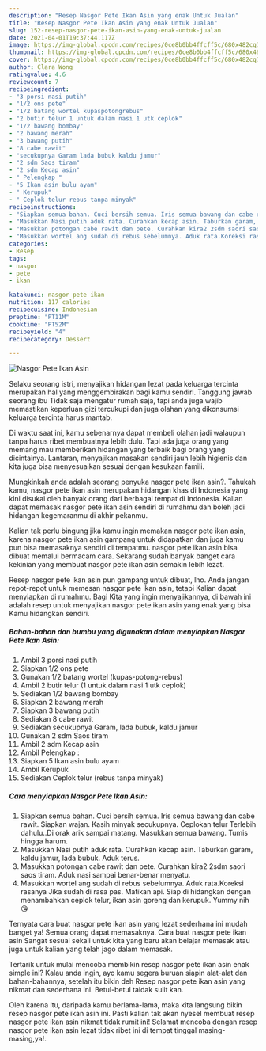 ```yaml
---
description: "Resep Nasgor Pete Ikan Asin yang enak Untuk Jualan"
title: "Resep Nasgor Pete Ikan Asin yang enak Untuk Jualan"
slug: 152-resep-nasgor-pete-ikan-asin-yang-enak-untuk-jualan
date: 2021-04-01T19:37:44.117Z
image: https://img-global.cpcdn.com/recipes/0ce8b0bb4ffcff5c/680x482cq70/nasgor-pete-ikan-asin-foto-resep-utama.jpg
thumbnail: https://img-global.cpcdn.com/recipes/0ce8b0bb4ffcff5c/680x482cq70/nasgor-pete-ikan-asin-foto-resep-utama.jpg
cover: https://img-global.cpcdn.com/recipes/0ce8b0bb4ffcff5c/680x482cq70/nasgor-pete-ikan-asin-foto-resep-utama.jpg
author: Clara Wong
ratingvalue: 4.6
reviewcount: 7
recipeingredient:
- "3 porsi nasi putih"
- "1/2 ons pete"
- "1/2 batang wortel kupaspotongrebus"
- "2 butir telur 1 untuk dalam nasi 1 utk ceplok"
- "1/2 bawang bombay"
- "2 bawang merah"
- "3 bawang putih"
- "8 cabe rawit"
- "secukupnya Garam lada bubuk kaldu jamur"
- "2 sdm Saos tiram"
- "2 sdm Kecap asin"
- " Pelengkap "
- "5 Ikan asin bulu ayam"
- " Kerupuk"
- " Ceplok telur rebus tanpa minyak"
recipeinstructions:
- "Siapkan semua bahan. Cuci bersih semua. Iris semua bawang dan cabe rawit. Siapkan wajan. Kasih minyak secukupnya. Ceplokan telur Terlebih dahulu..Di orak arik sampai matang. Masukkan semua bawang. Tumis hingga harum."
- "Masukkan Nasi putih aduk rata. Curahkan kecap asin. Taburkan garam, kaldu jamur, lada bubuk. Aduk terus."
- "Masukkan potongan cabe rawit dan pete. Curahkan kira2 2sdm saori saos tiram. Aduk nasi sampai benar-benar menyatu."
- "Masukkan wortel ang sudah di rebus sebelumnya. Aduk rata.Koreksi rasanya Jika sudah di rasa pas. Matikan api. Siap di hidangkan dengan menambahkan ceplok telur, ikan asin goreng dan kerupuk. Yummy nih 😘"
categories:
- Resep
tags:
- nasgor
- pete
- ikan

katakunci: nasgor pete ikan 
nutrition: 117 calories
recipecuisine: Indonesian
preptime: "PT11M"
cooktime: "PT52M"
recipeyield: "4"
recipecategory: Dessert

---
```



![Nasgor Pete Ikan Asin](https://img-global.cpcdn.com/recipes/0ce8b0bb4ffcff5c/680x482cq70/nasgor-pete-ikan-asin-foto-resep-utama.jpg)

Selaku seorang istri, menyajikan hidangan lezat pada keluarga tercinta merupakan hal yang menggembirakan bagi kamu sendiri. Tanggung jawab seorang ibu Tidak saja mengatur rumah saja, tapi anda juga wajib memastikan keperluan gizi tercukupi dan juga olahan yang dikonsumsi keluarga tercinta harus mantab.

Di waktu  saat ini, kamu sebenarnya dapat membeli olahan jadi walaupun tanpa harus ribet membuatnya lebih dulu. Tapi ada juga orang yang memang mau memberikan hidangan yang terbaik bagi orang yang dicintainya. Lantaran, menyajikan masakan sendiri jauh lebih higienis dan kita juga bisa menyesuaikan sesuai dengan kesukaan famili. 



Mungkinkah anda adalah seorang penyuka nasgor pete ikan asin?. Tahukah kamu, nasgor pete ikan asin merupakan hidangan khas di Indonesia yang kini disukai oleh banyak orang dari berbagai tempat di Indonesia. Kalian dapat memasak nasgor pete ikan asin sendiri di rumahmu dan boleh jadi hidangan kegemaranmu di akhir pekanmu.

Kalian tak perlu bingung jika kamu ingin memakan nasgor pete ikan asin, karena nasgor pete ikan asin gampang untuk didapatkan dan juga kamu pun bisa memasaknya sendiri di tempatmu. nasgor pete ikan asin bisa dibuat memalui bermacam cara. Sekarang sudah banyak banget cara kekinian yang membuat nasgor pete ikan asin semakin lebih lezat.

Resep nasgor pete ikan asin pun gampang untuk dibuat, lho. Anda jangan repot-repot untuk memesan nasgor pete ikan asin, tetapi Kalian dapat menyiapkan di rumahmu. Bagi Kita yang ingin menyajikannya, di bawah ini adalah resep untuk menyajikan nasgor pete ikan asin yang enak yang bisa Kamu hidangkan sendiri.

<!--inarticleads1-->

##### Bahan-bahan dan bumbu yang digunakan dalam menyiapkan Nasgor Pete Ikan Asin:

1. Ambil 3 porsi nasi putih
1. Siapkan 1/2 ons pete
1. Gunakan 1/2 batang wortel (kupas-potong-rebus)
1. Ambil 2 butir telur (1 untuk dalam nasi 1 utk ceplok)
1. Sediakan 1/2 bawang bombay
1. Siapkan 2 bawang merah
1. Siapkan 3 bawang putih
1. Sediakan 8 cabe rawit
1. Sediakan secukupnya Garam, lada bubuk, kaldu jamur
1. Gunakan 2 sdm Saos tiram
1. Ambil 2 sdm Kecap asin
1. Ambil  Pelengkap :
1. Siapkan 5 Ikan asin bulu ayam
1. Ambil  Kerupuk
1. Sediakan  Ceplok telur (rebus tanpa minyak)




<!--inarticleads2-->

##### Cara menyiapkan Nasgor Pete Ikan Asin:

1. Siapkan semua bahan. Cuci bersih semua. Iris semua bawang dan cabe rawit. Siapkan wajan. Kasih minyak secukupnya. Ceplokan telur Terlebih dahulu..Di orak arik sampai matang. Masukkan semua bawang. Tumis hingga harum.
1. Masukkan Nasi putih aduk rata. Curahkan kecap asin. Taburkan garam, kaldu jamur, lada bubuk. Aduk terus.
1. Masukkan potongan cabe rawit dan pete. Curahkan kira2 2sdm saori saos tiram. Aduk nasi sampai benar-benar menyatu.
1. Masukkan wortel ang sudah di rebus sebelumnya. Aduk rata.Koreksi rasanya Jika sudah di rasa pas. Matikan api. Siap di hidangkan dengan menambahkan ceplok telur, ikan asin goreng dan kerupuk. Yummy nih 😘




Ternyata cara buat nasgor pete ikan asin yang lezat sederhana ini mudah banget ya! Semua orang dapat memasaknya. Cara buat nasgor pete ikan asin Sangat sesuai sekali untuk kita yang baru akan belajar memasak atau juga untuk kalian yang telah jago dalam memasak.

Tertarik untuk mulai mencoba membikin resep nasgor pete ikan asin enak simple ini? Kalau anda ingin, ayo kamu segera buruan siapin alat-alat dan bahan-bahannya, setelah itu bikin deh Resep nasgor pete ikan asin yang nikmat dan sederhana ini. Betul-betul taidak sulit kan. 

Oleh karena itu, daripada kamu berlama-lama, maka kita langsung bikin resep nasgor pete ikan asin ini. Pasti kalian tak akan nyesel membuat resep nasgor pete ikan asin nikmat tidak rumit ini! Selamat mencoba dengan resep nasgor pete ikan asin lezat tidak ribet ini di tempat tinggal masing-masing,ya!.

